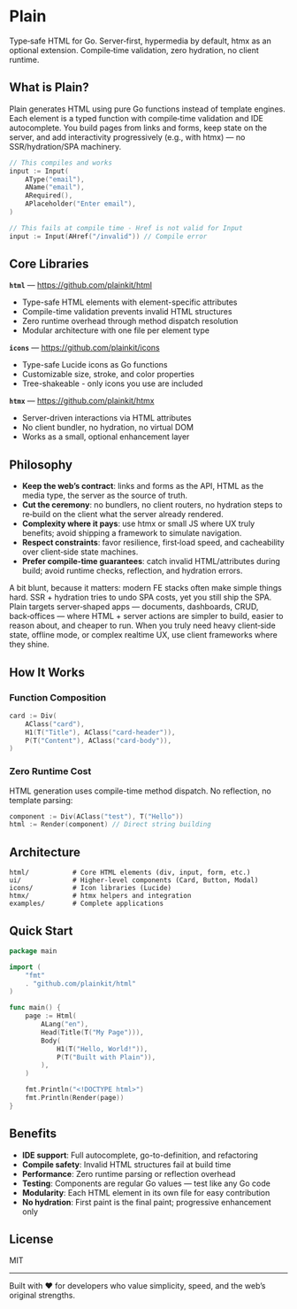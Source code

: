 # Plain

Type‑safe HTML for Go. Server‑first, hypermedia by default, htmx as an optional extension. Compile‑time validation, zero hydration, no client runtime.

## What is Plain?

Plain generates HTML using pure Go functions instead of template engines. Each element is a typed function with compile‑time validation and IDE autocomplete. You build pages from links and forms, keep state on the server, and add interactivity progressively (e.g., with htmx) — no SSR/hydration/SPA machinery.

```go
// This compiles and works
input := Input(
    AType("email"),
    AName("email"),
    ARequired(),
    APlaceholder("Enter email"),
)

// This fails at compile time - Href is not valid for Input
input := Input(AHref("/invalid")) // Compile error
```

## Core Libraries

**`html`** — https://github.com/plainkit/html

- Type-safe HTML elements with element-specific attributes
- Compile-time validation prevents invalid HTML structures
- Zero runtime overhead through method dispatch resolution
- Modular architecture with one file per element type

**`icons`** — https://github.com/plainkit/icons

- Type-safe Lucide icons as Go functions
- Customizable size, stroke, and color properties
- Tree-shakeable - only icons you use are included

**`htmx`** — https://github.com/plainkit/htmx

- Server-driven interactions via HTML attributes
- No client bundler, no hydration, no virtual DOM
- Works as a small, optional enhancement layer

## Philosophy

- **Keep the web’s contract**: links and forms as the API, HTML as the media type, the server as the source of truth.
- **Cut the ceremony**: no bundlers, no client routers, no hydration steps to re‑build on the client what the server already rendered.
- **Complexity where it pays**: use htmx or small JS where UX truly benefits; avoid shipping a framework to simulate navigation.
- **Respect constraints**: favor resilience, first‑load speed, and cacheability over client‑side state machines.
- **Prefer compile‑time guarantees**: catch invalid HTML/attributes during build; avoid runtime checks, reflection, and hydration errors.

A bit blunt, because it matters: modern FE stacks often make simple things hard. SSR + hydration tries to undo SPA costs, yet you still ship the SPA. Plain targets server‑shaped apps — documents, dashboards, CRUD, back‑offices — where HTML + server actions are simpler to build, easier to reason about, and cheaper to run. When you truly need heavy client‑side state, offline mode, or complex realtime UX, use client frameworks where they shine.

## How It Works

### Function Composition

```go
card := Div(
    AClass("card"),
    H1(T("Title"), AClass("card-header")),
    P(T("Content"), AClass("card-body")),
)
```

### Zero Runtime Cost

HTML generation uses compile-time method dispatch. No reflection, no template parsing:

```go
component := Div(AClass("test"), T("Hello"))
html := Render(component) // Direct string building
```

## Architecture

```
html/           # Core HTML elements (div, input, form, etc.)
ui/             # Higher-level components (Card, Button, Modal)
icons/          # Icon libraries (Lucide)
htmx/           # htmx helpers and integration
examples/       # Complete applications
```

## Quick Start

```go
package main

import (
    "fmt"
    . "github.com/plainkit/html"
)

func main() {
    page := Html(
        ALang("en"),
        Head(Title(T("My Page"))),
        Body(
            H1(T("Hello, World!")),
            P(T("Built with Plain")),
        ),
    )

    fmt.Println("<!DOCTYPE html>")
    fmt.Println(Render(page))
}
```

## Benefits

- **IDE support**: Full autocomplete, go-to-definition, and refactoring
- **Compile safety**: Invalid HTML structures fail at build time
- **Performance**: Zero runtime parsing or reflection overhead
- **Testing**: Components are regular Go values — test like any Go code
- **Modularity**: Each HTML element in its own file for easy contribution
- **No hydration**: First paint is the final paint; progressive enhancement only

## License

MIT

---

Built with ❤️ for developers who value simplicity, speed, and the web’s original strengths.
